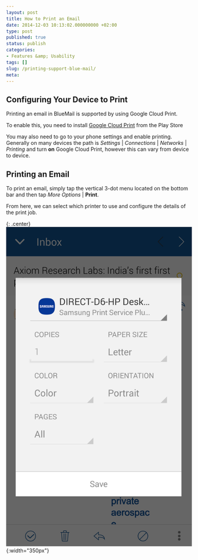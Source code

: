```yaml
---
layout: post
title: How to Print an Email
date: 2014-12-03 10:13:02.000000000 +02:00
type: post
published: true
status: publish
categories:
- Features &amp; Usability
tags: []
slug: /printing-support-blue-mail/
meta:
---
```


## Configuring Your Device to Print

Printing an email in BlueMail is supported by using Google Cloud Print.

To enable this, you need to install [Google Cloud Print](https://play.google.com/store/apps/details?id=com.google.android.apps.cloudprint) from the Play Store

You may also need to go to your phone settings and enable printing. Generally on many devices the path is *Settings* \| *Connections* \| *Networks* \| *Printing* and turn **on** Google Cloud Print, however this can vary from device to device.

## Printing an Email

To print an email, simply tap the vertical 3-dot menu located on the bottom bar and then tap *More Options* \| **Print**.

From here, we can select which printer to use and configure the details of the print job.

{: .center}
![BlueMail Print](/assets/BlueMail-Print-placeholder.png){:width="350px"}
